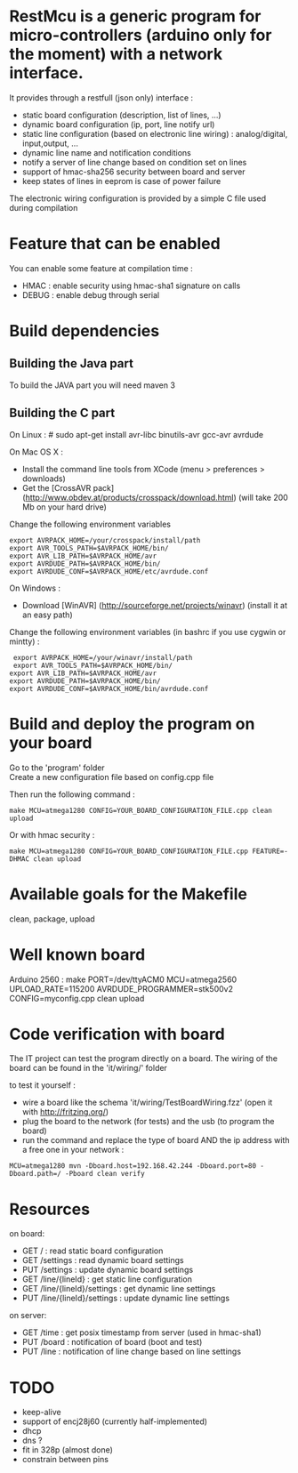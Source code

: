 RestMcu is a generic program for micro-controllers (arduino only for the moment) with a network interface.
===========================

It provides through a restfull (json only) interface :

- static board configuration (description, list of lines, ...)
- dynamic board configuration (ip, port, line notify url)
- static line configuration (based on electronic line wiring) : analog/digital, input,output, ...
- dynamic line name and notification conditions 
- notify a server of line change based on condition set on lines
- support of hmac-sha256 security between board and server
- keep states of lines in eeprom is case of power failure

The electronic wiring configuration is provided by a simple C file used during compilation

Feature that can be enabled
===========================

You can enable some feature at compilation time :
 
- HMAC : enable security using hmac-sha1 signature on calls
- DEBUG : enable debug through serial

Build dependencies
==================

Building the Java part 
---------------------

To build the JAVA part you will need maven 3

Building the C part
---------------------

On Linux : # sudo apt-get install avr-libc binutils-avr gcc-avr avrdude

On Mac OS X : 

* Install the command line tools from XCode (menu > preferences > downloads)
* Get the [CrossAVR pack] (http://www.obdev.at/products/crosspack/download.html) (will take 200 Mb on your hard drive)

Change the following environment variables
```
export AVRPACK_HOME=/your/crosspack/install/path
export AVR_TOOLS_PATH=$AVRPACK_HOME/bin/
export AVR_LIB_PATH=$AVRPACK_HOME/avr
export AVRDUDE_PATH=$AVRPACK_HOME/bin/
export AVRDUDE_CONF=$AVRPACK_HOME/etc/avrdude.conf
```

On Windows : 

* Download [WinAVR] (http://sourceforge.net/projects/winavr) (install it at an easy path)

Change the following environment variables (in bashrc if you use cygwin or mintty) :  
```
 export AVRPACK_HOME=/your/winavr/install/path  
 export AVR_TOOLS_PATH=$AVRPACK_HOME/bin/  
export AVR_LIB_PATH=$AVRPACK_HOME/avr  
export AVRDUDE_PATH=$AVRPACK_HOME/bin/  
export AVRDUDE_CONF=$AVRPACK_HOME/bin/avrdude.conf
``` 


Build and deploy the program on your board
=================

Go to the 'program' folder  
Create a new configuration file based on config.cpp file  

Then run the following command :   
```
make MCU=atmega1280 CONFIG=YOUR_BOARD_CONFIGURATION_FILE.cpp clean upload
```  
Or with hmac security :  
```
make MCU=atmega1280 CONFIG=YOUR_BOARD_CONFIGURATION_FILE.cpp FEATURE=-DHMAC clean upload
```
Available goals for the Makefile
================
clean, package, upload


Well known board
================

Arduino 2560 : make PORT=/dev/ttyACM0 MCU=atmega2560 UPLOAD_RATE=115200 AVRDUDE_PROGRAMMER=stk500v2 CONFIG=myconfig.cpp clean upload


Code verification with board
============================

The IT project can test the program directly on a board. The wiring of the board can be found in the 'it/wiring/' folder

to test it yourself :

- wire a board like the schema 'it/wiring/TestBoardWiring.fzz' (open it with http://fritzing.org/) 
- plug the board to the network (for tests) and the usb (to program the board)
- run the command and replace the type of board AND the ip address with a free one in your network :
```
MCU=atmega1280 mvn -Dboard.host=192.168.42.244 -Dboard.port=80 -Dboard.path=/ -Pboard clean verify
```

Resources 
=========

on board:

- GET /                      : read static board configuration
- GET /settings              : read dynamic board settings 
- PUT /settings              : update dynamic board settings
- GET /line/{lineId}           : get static line configuration
- GET /line/{lineId}/settings  : get dynamic line settings
- PUT /line/{lineId}/settings  : update dynamic line settings

on server:

- GET /time                  : get posix timestamp from server (used in hmac-sha1)
- PUT /board                 : notification of board (boot and test)
- PUT /line                   : notification of line change based on line settings


TODO
====
- keep-alive
- support of encj28j60 (currently half-implemented)
- dhcp
- dns ?
- fit in 328p (almost done)
- constrain between pins
